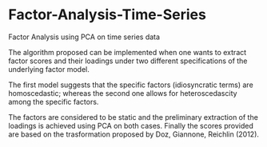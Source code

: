 # Factor-Analysis-Time-Series
Factor Analysis using PCA on time series data

The algorithm proposed can be implemented when one wants to extract factor scores and their loadings under two different specifications of the underlying factor model.

The first model suggests that the specific factors (idiosyncratic terms) are homoscedastic; whereas the second one allows for heteroscedascity among the specific factors.

The factors are considered to be static and the preliminary extraction of the loadings is achieved using PCA on both cases. Finally the scores provided are based on the trasformation proposed by Doz, Giannone, Reichlin (2012).
